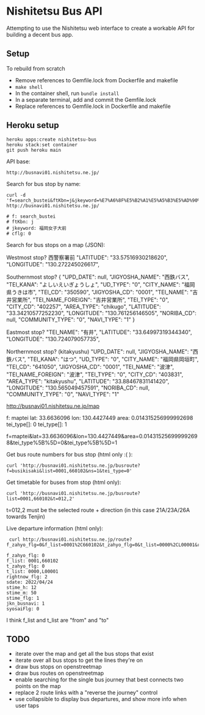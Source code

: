 # Nishitetsu Bus API

Attempting to use the Nishitetsu web interface to create a workable API for building a decent bus app.

## Setup

To rebuild from scratch

- Remove references to Gemfile.lock from Dockerfile and makefile
- `make shell`
- In the container shell, run `bundle install`
- In a separate terminal, add and commit the Gemfile.lock
- Replace references to Gemfile.lock in Dockerfile and makefile

## Heroku setup

```
heroku apps:create nishitetsu-bus
heroku stack:set container
git push heroku main
```

API base:

    http://busnavi01.nishitetsu.ne.jp/

Search for bus stop by name:

    curl -d 'f=search_bustei&ftKbn=j&jkeyword=%E7%A6%8F%E5%B2%A1%E5%A5%B3%E5%AD%90%E5%A4%A7%E5%89%8D&cflg=0' http://busnavi01.nishitetsu.ne.jp/

    # f: search_bustei
    # ftKbn: j
    # jkeyword: 福岡女子大前
    # cflg: 0

Search for bus stops on a map (JSON):

Westmost stop?
西警察署前
      "LATITUDE": "33.57516930218620",
      "LONGITUDE": "130.272245026617",

Southernmost stop?
    {
      "UPD_DATE": null,
      "JIGYOSHA_NAME": "西鉄バス",
      "TEI_KANA": "よしいえいぎょうしょ",
      "UD_TYPE": "0",
      "CITY_NAME": "福岡県うきは市",
      "TEI_CD": "350590",
      "JIGYOSHA_CD": "0001",
      "TEI_NAME": "吉井営業所",
      "TEI_NAME_FOREIGN": "吉井営業所",
      "TEI_TYPE": "0",
      "CITY_CD": "402257",
      "AREA_TYPE": "chikugo",
      "LATITUDE": "33.34210577252230",
      "LONGITUDE": "130.761256146505",
      "NORIBA_CD": null,
      "COMMUNITY_TYPE": "0",
      "NAVI_TYPE": "1"
    }


Eastmost stop?
      "TEI_NAME": "有井",
      "LATITUDE": "33.64997319344340",
      "LONGITUDE": "130.724079057735",

Northernmost stop? (kitakyushu)
      "UPD_DATE": null,
      "JIGYOSHA_NAME": "西鉄バス",
      "TEI_KANA": "はつ",
      "UD_TYPE": "0",
      "CITY_NAME": "福岡県岡垣町",
      "TEI_CD": "641050",
      "JIGYOSHA_CD": "0001",
      "TEI_NAME": "波津",
      "TEI_NAME_FOREIGN": "波津",
      "TEI_TYPE": "0",
      "CITY_CD": "403831",
      "AREA_TYPE": "kitakyushu",
      "LATITUDE": "33.88467831141420",
      "LONGITUDE": "130.565049457591",
      "NORIBA_CD": null,
      "COMMUNITY_TYPE": "0",
      "NAVI_TYPE": "1"


http://busnavi01.nishitetsu.ne.jp/map

f: maptei
lat: 33.6636096
lon: 130.4427449
area: 0.014315256999992698
tei_type[]: 0
tei_type[]: 1

f=maptei&lat=33.6636096&lon=130.4427449&area=0.014315256999992698&tei_type%5B%5D=0&tei_type%5B%5D=1


Get bus route numbers for bus stop (html only :( ):

    curl 'http://busnavi01.nishitetsu.ne.jp/busroute?f=busikisaki&list=0001,660102&ns=1&tei_type=0'

Get timetable for buses from stop (html only):

    curl 'http://busnavi01.nishitetsu.ne.jp/busroute?list=0001,660102&t=012,2'

t=012,2 must be the selected route + direction (in this case 21A/23A/26A towards Tenjin)


Live departure information (html only):

     curl http://busnavi01.nishitetsu.ne.jp/route?f_zahyo_flg=0&f_list=0001%2C660102&t_zahyo_flg=0&t_list=0000%2CL00001&rightnow_flg=2&sdate=2022%2F04%2F24&stime_h=12&stime_m=50&stime_flg=1&jkn_busnavi=1&syosaiFlg=0

    f_zahyo_flg: 0
    f_list: 0001,660102
    t_zahyo_flg: 0
    t_list: 0000,L00001
    rightnow_flg: 2
    sdate: 2022/04/24
    stime_h: 12
    stime_m: 50
    stime_flg: 1
    jkn_busnavi: 1
    syosaiFlg: 0

I think f_list and t_list are "from" and "to"

## TODO

- iterate over the map and get all the bus stops that exist
- iterate over all bus stops to get the lines they're on
- draw bus stops on openstreetmap
- draw bus routes on openstreetmap
- enable searching for the single bus journey that best connects two points on the map
- replace 2 route links with a "reverse the journey" control
- use collapsible to display bus departures, and show more info when user taps

